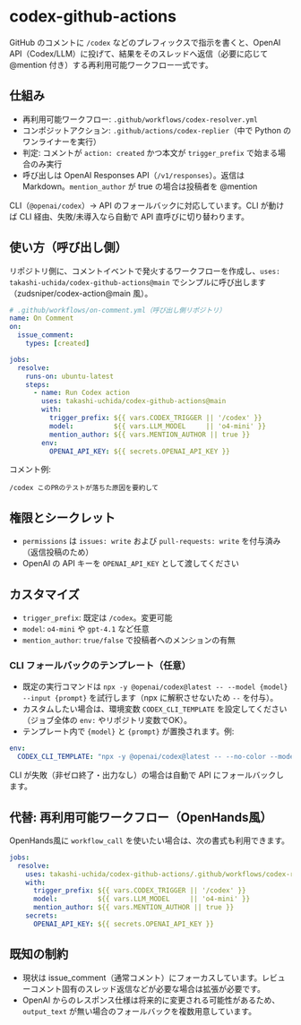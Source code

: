 # codex-github-actions

GitHub のコメントに `/codex` などのプレフィックスで指示を書くと、OpenAI API（Codex/LLM）に投げて、結果をそのスレッドへ返信（必要に応じて @mention 付き）する再利用可能ワークフロー一式です。

## 仕組み

- 再利用可能ワークフロー: `.github/workflows/codex-resolver.yml`
- コンポジットアクション: `.github/actions/codex-replier`（中で Python のワンライナーを実行）
- 判定: コメントが `action: created` かつ本文が `trigger_prefix` で始まる場合のみ実行
- 呼び出しは OpenAI Responses API（`/v1/responses`）。返信は Markdown。`mention_author` が true の場合は投稿者を @mention

CLI（`@openai/codex`）→ API のフォールバックに対応しています。CLI が動けば CLI 経由、失敗/未導入なら自動で API 直呼びに切り替わります。

## 使い方（呼び出し側）

リポジトリ側に、コメントイベントで発火するワークフローを作成し、`uses: takashi-uchida/codex-github-actions@main` でシンプルに呼び出します（zudsniper/codex-action@main 風）。

```yaml
# .github/workflows/on-comment.yml（呼び出し側リポジトリ）
name: On Comment
on:
  issue_comment:
    types: [created]

jobs:
  resolve:
    runs-on: ubuntu-latest
    steps:
      - name: Run Codex action
        uses: takashi-uchida/codex-github-actions@main
        with:
          trigger_prefix: ${{ vars.CODEX_TRIGGER || '/codex' }}
          model:          ${{ vars.LLM_MODEL     || 'o4-mini' }}
          mention_author: ${{ vars.MENTION_AUTHOR || true }}
        env:
          OPENAI_API_KEY: ${{ secrets.OPENAI_API_KEY }}
```

コメント例:

```
/codex このPRのテストが落ちた原因を要約して
```

## 権限とシークレット

- `permissions` は `issues: write` および `pull-requests: write` を付与済み（返信投稿のため）
- OpenAI の API キーを `OPENAI_API_KEY` として渡してください

## カスタマイズ

- `trigger_prefix`: 既定は `/codex`。変更可能
- `model`: `o4-mini` や `gpt-4.1` など任意
- `mention_author`: `true/false` で投稿者へのメンションの有無

### CLI フォールバックのテンプレート（任意）

- 既定の実行コマンドは `npx -y @openai/codex@latest -- --model {model} --input {prompt}` を試行します（npx に解釈させないため `--` を付与）。
- カスタムしたい場合は、環境変数 `CODEX_CLI_TEMPLATE` を設定してください（ジョブ全体の `env:` やリポジトリ変数でOK）。
- テンプレート内で `{model}` と `{prompt}` が置換されます。例:

```yaml
env:
  CODEX_CLI_TEMPLATE: "npx -y @openai/codex@latest -- --no-color --model {model} --input {prompt}"
```

CLI が失敗（非ゼロ終了・出力なし）の場合は自動で API にフォールバックします。

## 代替: 再利用可能ワークフロー（OpenHands風）

OpenHands風に `workflow_call` を使いたい場合は、次の書式も利用できます。

```yaml
jobs:
  resolve:
    uses: takashi-uchida/codex-github-actions/.github/workflows/codex-resolver.yml@main
    with:
      trigger_prefix: ${{ vars.CODEX_TRIGGER || '/codex' }}
      model:          ${{ vars.LLM_MODEL     || 'o4-mini' }}
      mention_author: ${{ vars.MENTION_AUTHOR || true }}
    secrets:
      OPENAI_API_KEY: ${{ secrets.OPENAI_API_KEY }}
```

## 既知の制約

- 現状は issue_comment（通常コメント）にフォーカスしています。レビューコメント固有のスレッド返信などが必要な場合は拡張が必要です。
- OpenAI からのレスポンス仕様は将来的に変更される可能性があるため、`output_text` が無い場合のフォールバックを複数用意しています。

